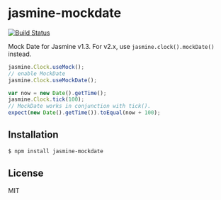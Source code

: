 jasmine-mockdate
================

[![Build Status](https://travis-ci.org/dwango-js/jasmine-mockdate.svg)](https://travis-ci.org/dwango-js/jasmine-mockdate)

Mock Date for Jasmine v1.3. For v2.x, use `jasmine.clock().mockDate()` instead.

```js
jasmine.Clock.useMock();
// enable MockDate
jasmine.Clock.useMockDate();

var now = new Date().getTime();
jasmine.Clock.tick(100);
// MockDate works in conjunction with tick().
expect(new Date().getTime()).toEqual(now + 100);
```

## Installation

```sh
$ npm install jasmine-mockdate
```

## License

MIT
